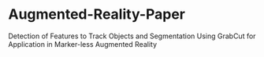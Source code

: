 # Augmented-Reality-Paper
Detection of Features to Track Objects and Segmentation Using GrabCut for Application in Marker-less Augmented Reality 
